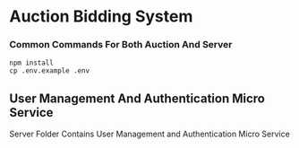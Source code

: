# Auction Bidding System 

### Common Commands For Both Auction And Server
```
npm install
cp .env.example .env
```

## User Management And Authentication Micro Service

Server Folder Contains User Management and Authentication Micro Service

